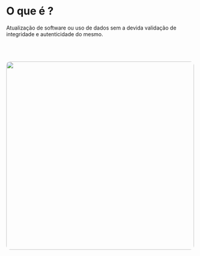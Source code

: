# O que é ?

Atualização de software ou uso de dados sem a devida validação de integridade e autenticidade do mesmo.

<div v-click>
<Image src="file-integrity-failures.png" style="margin:0 auto;border-radius:10px;width:500px;margin-top:50px" />
</div>